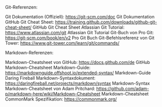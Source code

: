 Git-Referenzen:

Git Dokumentation (Offiziell):
https://git-scm.com/doc
Git Dokumentation
GitHub Git Cheat Sheet:
https://training.github.com/downloads/github-git-cheat-sheet/
GitHub Git Cheat Sheet
Atlassian Git Tutorial:
https://www.atlassian.com/git
Atlassian Git Tutorial
Git-Buch von Pro Git:
https://git-scm.com/book/en/v2
Pro Git Buch
Git-Befehlsreferenz von Git Tower:
https://www.git-tower.com/learn/git/commands/

Markdown-Referenzen:

Markdown-Cheatsheet von GitHub:
https://docs.github.com/de
GitHub Markdown-Cheatsheet
Markdown-Guide:
https://markdownguide.offshoot.io/extended-syntax/
Markdown-Guide
Daring Fireball Markdown-Syntaxdokument:
https://daringfireball.net/projects/markdown/syntax
Markdown-Syntax
Markdown-Cheatsheet von Adam Pritchard:
https://github.com/adam-p/markdown-here/wiki/Markdown-Cheatsheet
Markdown-Cheatsheet
CommonMark Spezifikation:
https://commonmark.org/